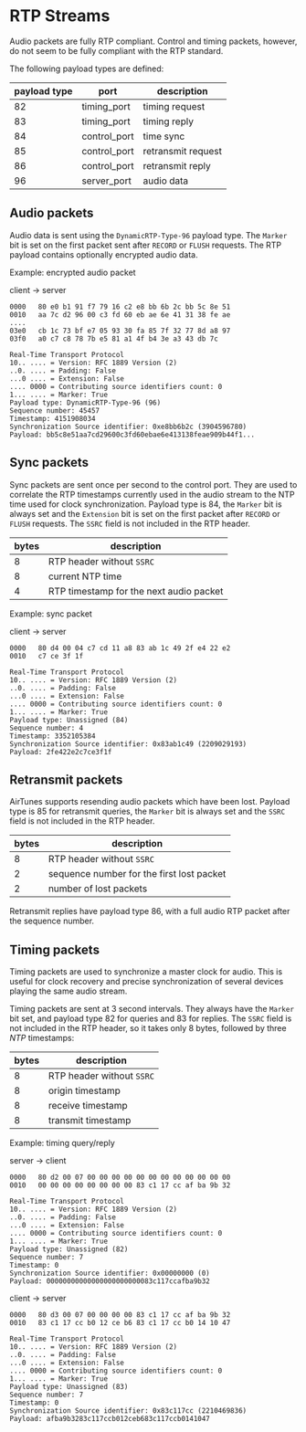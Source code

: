 # RTP Streams

Audio packets are fully RTP compliant. Control and timing packets,
however, do not seem to be fully compliant with the RTP standard.

The following payload types are defined:

| payload type | port         | description        |
|--------------|--------------|--------------------|
| 82           | timing_port  | timing request     |
| 83           | timing_port  | timing reply       |
| 84           | control_port | time sync          |
| 85           | control_port | retransmit request |
| 86           | control_port | retransmit reply   |
| 96           | server_port  | audio data         |

## Audio packets

Audio data is sent using the `DynamicRTP-Type-96` payload type. The `Marker`
bit is set on the first packet sent after `RECORD` or `FLUSH` requests. The RTP
payload contains optionally encrypted audio data.

<span class="ex">Example:</span> encrypted audio packet

<div class="client_server">
<p>client &rarr; server</p>

```hex
0000   80 e0 b1 91 f7 79 16 c2 e8 bb 6b 2c bb 5c 8e 51
0010   aa 7c d2 96 00 c3 fd 60 eb ae 6e 41 31 38 fe ae
....
03e0   cb 1c 73 bf e7 05 93 30 fa 85 7f 32 77 8d a8 97
03f0   a0 c7 c8 78 7b e5 81 a1 4f b4 3e a3 43 db 7c

Real-Time Transport Protocol
10.. .... = Version: RFC 1889 Version (2)
..0. .... = Padding: False
...0 .... = Extension: False
.... 0000 = Contributing source identifiers count: 0
1... .... = Marker: True
Payload type: DynamicRTP-Type-96 (96)
Sequence number: 45457
Timestamp: 4151908034
Synchronization Source identifier: 0xe8bb6b2c (3904596780)
Payload: bb5c8e51aa7cd29600c3fd60ebae6e413138feae909b44f1...
```
</div>

## Sync packets

Sync packets are sent once per second to the control port. They are used to
correlate the RTP timestamps currently used in the audio stream to the NTP time
used for clock synchronization. Payload type is 84, the `Marker` bit is always
set and the `Extension` bit is set on the first packet after `RECORD` or
`FLUSH` requests. The `SSRC` field is not included in the RTP header.

| bytes | description                             |
|-------|-----------------------------------------|
| 8     | RTP header without `SSRC`               |
| 8     | current NTP time                        |
| 4     | RTP timestamp for the next audio packet |


<span class="ex">Example:</span> sync packet

<div class="client_server">
<p>client &rarr; server</p>

```hex
0000   80 d4 00 04 c7 cd 11 a8 83 ab 1c 49 2f e4 22 e2
0010   c7 ce 3f 1f

Real-Time Transport Protocol
10.. .... = Version: RFC 1889 Version (2)
..0. .... = Padding: False
...0 .... = Extension: False
.... 0000 = Contributing source identifiers count: 0
1... .... = Marker: True
Payload type: Unassigned (84)
Sequence number: 4
Timestamp: 3352105384
Synchronization Source identifier: 0x83ab1c49 (2209029193)
Payload: 2fe422e2c7ce3f1f
```
</div>

## Retransmit packets

AirTunes supports resending audio packets which have been lost. Payload
type is 85 for retransmit queries, the `Marker` bit is always set and the
`SSRC` field is not included in the RTP header.

| bytes | description                               |
|-------|-------------------------------------------|
| 8     | RTP header without `SSRC`                 |
| 2     | sequence number for the first lost packet |
| 2     | number of lost packets                    |

Retransmit replies have payload type 86, with a full audio RTP packet
after the sequence number.

## Timing packets

Timing packets are used to synchronize a master clock for audio. This is
useful for clock recovery and precise synchronization of several devices
playing the same audio stream.

Timing packets are sent at 3 second intervals. They always have the
`Marker` bit set, and payload type 82 for queries and 83 for replies.
The `SSRC` field is not included in the RTP header, so it takes only 8
bytes, followed by three *NTP* timestamps:

| bytes | description               |
|-------|---------------------------|
| 8     | RTP header without `SSRC` |
| 8     | origin timestamp          |
| 8     | receive timestamp         |
| 8     | transmit timestamp        |

<span class="ex">Example:</span> timing query/reply

<div class="server_client">
<p>server &rarr; client</p>

```hex
0000   80 d2 00 07 00 00 00 00 00 00 00 00 00 00 00 00
0010   00 00 00 00 00 00 00 00 83 c1 17 cc af ba 9b 32

Real-Time Transport Protocol
10.. .... = Version: RFC 1889 Version (2)
..0. .... = Padding: False
...0 .... = Extension: False
.... 0000 = Contributing source identifiers count: 0
1... .... = Marker: True
Payload type: Unassigned (82)
Sequence number: 7
Timestamp: 0
Synchronization Source identifier: 0x00000000 (0)
Payload: 00000000000000000000000083c117ccafba9b32
```
</div>
<div class="client_server">
<p>client &rarr; server</p>

```hex
0000   80 d3 00 07 00 00 00 00 83 c1 17 cc af ba 9b 32
0010   83 c1 17 cc b0 12 ce b6 83 c1 17 cc b0 14 10 47

Real-Time Transport Protocol
10.. .... = Version: RFC 1889 Version (2)
..0. .... = Padding: False
...0 .... = Extension: False
.... 0000 = Contributing source identifiers count: 0
1... .... = Marker: True
Payload type: Unassigned (83)
Sequence number: 7
Timestamp: 0
Synchronization Source identifier: 0x83c117cc (2210469836)
Payload: afba9b3283c117ccb012ceb683c117ccb0141047
```
</div>

